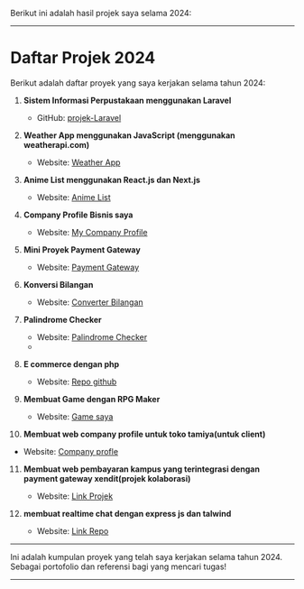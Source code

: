 Berikut ini adalah hasil projek saya selama 2024:

---

# Daftar Projek 2024

Berikut adalah daftar proyek yang saya kerjakan selama tahun 2024:

1. **Sistem Informasi Perpustakaan menggunakan Laravel**
   - GitHub: [projek-Laravel](https://github.com/StevanusAndika/projek-Laravel)

2. **Weather App menggunakan JavaScript (menggunakan weatherapi.com)**
   - Website: [Weather App](http://weaher-app.infinityfreeapp.com/)

3. **Anime List menggunakan React.js dan Next.js**
   - Website: [Anime List](https://anime-list-livid.vercel.app/)

4. **Company Profile Bisnis saya**
   - Website: [My Company Profile](https://stev-comp.vercel.app/)

5. **Mini Proyek Payment Gateway**
   - Website: [Payment Gateway](https://midtrans-projek.vercel.app/)

6. **Konversi Bilangan**
   - Website: [Converter Bilangan](https://stevanusandika.github.io/Converter-bilangan/)

7. **Palindrome Checker**
   - Website: [Palindrome Checker](https://stevanusandika.github.io/Palindrome-check/)
   - 
8. **E commerce dengan php**
   - Website: [Repo github](https://github.com/StevanusAndika/Web-Store)
     
9. **Membuat Game dengan RPG Maker**
   - Website: [Game saya](https://stevanusandika.github.io/Game/)

10. **Membuat web company profile untuk toko tamiya(untuk client)**
   - Website: [Company profle](https://gardentamiya.github.io/Store/)
     
11. **Membuat web pembayaran kampus yang terintegrasi dengan payment gateway xendit(projek kolaborasi)**
     - Website: [Link Projek](https://payment-ipwija.dhaffaabdillah.com/)

12. **membuat realtime chat dengan express js dan talwind**
     - Website: [Link Repo](https://github.com/StevanusAndika/realtime-chat)
---

Ini adalah kumpulan proyek yang telah saya kerjakan selama tahun 2024. Sebagai portofolio dan referensi bagi yang mencari tugas!

--- 

